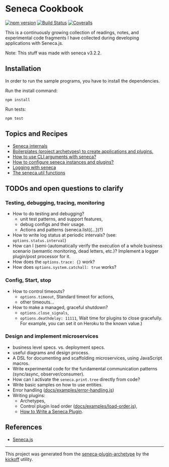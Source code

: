 Seneca Cookbook
===============

[![npm version][npm-badge]][npm-url]
[![Build Status][travis-badge]][travis-url]
[![Coveralls][BadgeCoveralls]][Coveralls]

This is a continuously growing collection of readings, notes, and experimental code fragments
I have collected during developing applications with Seneca.js.

Note: This stuff was made with seneca v3.2.2.

## Installation

In order to run the sample programs, you have to install the dependencies.

Run the install command:

    npm install

Run tests:

    npm test

## Topics and Recipes

- [Seneca internals](lib/seneca_internals/README.md)
- [Boilerplates (project archetypes) to create applications and plugins.](lib/archetypes/README.md)
- [How to use CLI arguments with seneca?](lib/cli-arguments/README.md)
- [How to configure seneca instances and plugins?](lib/seneca.options/README.md)
- [Logging with seneca](lib/logging/README.md)
- [The seneca.util functions](lib/seneca.util/README.md)


## TODOs and open questions to clarify

### Testing, debugging, tracing, monitoring
- How to do testing and debugging?
    - unit test patterns, and support features,
    - debug configs and their usage.
    - Actions and patterns (seneca.list({...})?)
- How to write log status at periodic intervals? (see: `options.status.interval`)
- How can I (semi-)automatically verify the execution of a whole business scenario (semantic monitoring, dead letters, etc.)?
  Implement a logger plugin/post processor for it.
- How does the `options.trace: {}` work?
- How does `options.system.catchall: true` works? 

### Config, Start, stop
- How to control timeouts?
    - `options.timeout`, Standard timeot for actions,
    - other timeouts...
- How to make a managed, graceful shutdown?
    - `options.close_signals`, 
    - `options.deathdelay: 11111`, Wait time for plugins to close gracefully.
   For example, you can set it on Heroku to the known value.)

### Design and implement microservices
- business level specs. vs. deployment specs.
- useful diagrams and design process.
- A DSL for documenting and scaffolding microservices, using JavaScript macros.
- Write experimental code for the fundamental communication patterns (sync/async, observer/consumer).
- How can I activate the `seneca.print.tree` directly from code?
- Write basic samples on how to use entities.
- Error handling ([docs/examples/error-handling.js](lib/seneca_internals/docs/examples/error-handling.js))
- Writing plugins:
    - Archetypes,
    - Control plugin load order ([docs/examples/load-order.js](lib/seneca_internals/docs/examples/load-order.js)),
    - [How to Write a Seneca Plugin](http://senecajs.org/docs/tutorials/how-to-write-a-plugin.html).

## References

- [Seneca.js](http://senecajs.org/)

---

This project was generated from the [seneca-plugin-archetype](https://github.com/tombenke/seneca-plugin-archetype)
by the [kickoff](https://github.com/tombenke/kickoff) utility.

[npm-badge]: https://badge.fury.io/js/seneca-cookbook.svg
[npm-url]: https://badge.fury.io/js/seneca-cookbook
[travis-badge]: https://api.travis-ci.org/tombenke/seneca-cookbook.svg
[travis-url]: https://travis-ci.org/tombenke/seneca-cookbook
[Coveralls]: https://coveralls.io/github/tombenke/?branch=master
[BadgeCoveralls]: https://coveralls.io/repos/github/tombenke//badge.svg?branch=master

